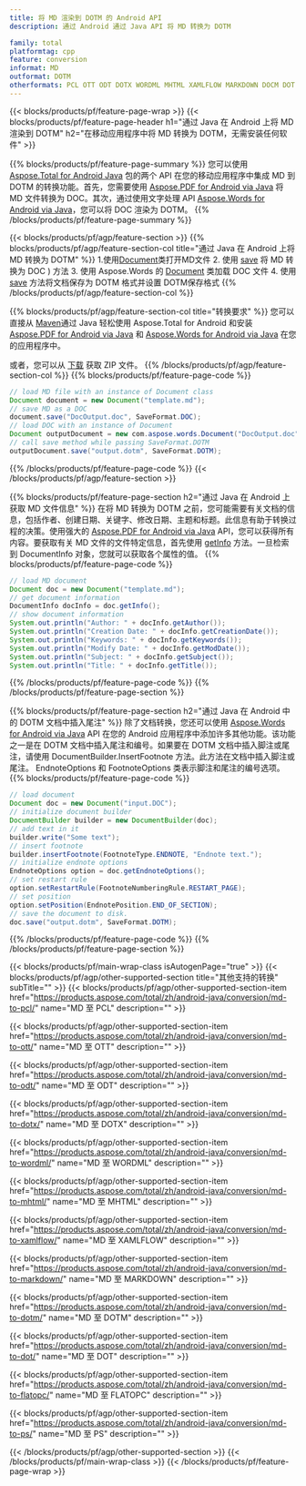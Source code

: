 ```yaml
---
title: 将 MD 渲染到 DOTM 的 Android API
description: 通过 Android 通过 Java API 将 MD 转换为 DOTM

family: total
platformtag: cpp
feature: conversion
informat: MD
outformat: DOTM
otherformats: PCL OTT ODT DOTX WORDML MHTML XAMLFLOW MARKDOWN DOCM DOT FLATOPC PS
---
```

{{< blocks/products/pf/feature-page-wrap >}}
{{< blocks/products/pf/feature-page-header h1="通过 Java 在 Android 上将 MD 渲染到 DOTM" h2="在移动应用程序中将 MD 转换为 DOTM，无需安装任何软件" >}}

{{% blocks/products/pf/feature-page-summary %}}
您可以使用 [Aspose.Total for Android Java](https://products.aspose.com/total/android-java/) 包的两个 API 在您的移动应用程序中集成 MD 到 DOTM 的转换功能。首先，您需要使用 [Aspose.PDF for Android via Java](https://products.aspose.com/pdf/android-java/) 将 MD 文件转换为 DOC。其次，通过使用文字处理 API [Aspose.Words for Android via Java](https://products.aspose.com/words/android-java/)，您可以将 DOC 渲染为 DOTM。 
{{% /blocks/products/pf/feature-page-summary  %}}

{{< blocks/products/pf/agp/feature-section >}}
{{% blocks/products/pf/agp/feature-section-col title="通过 Java 在 Android 上将 MD 转换为 DOTM" %}}
1.使用[Document](https://reference.aspose.com/pdf/java/com.aspose.pdf/Document)类打开MD文件
2. 使用 [save](https://reference.aspose.com/pdf/java/com.aspose.pdf/Document#save-java.lang.String-com.aspose.pdf.SaveOptions-) 将 MD 转换为 DOC ) 方法
3. 使用 Aspose.Words 的 [Document](https://reference.aspose.com/words/java/com.aspose.words/Document) 类加载 DOC 文件
4. 使用 [save](https://reference.aspose.com/words/java/com.aspose.words/Document#save(java.lang.String,int)) 方法将文档保存为 DOTM 格式并设置 DOTM保存格式
{{% /blocks/products/pf/agp/feature-section-col %}}

{{% blocks/products/pf/agp/feature-section-col title="转换要求" %}}
您可以直接从 [Maven](https://releases.aspose.com/total/java/)通过 Java 轻松使用 Aspose.Total for Android 和安装 [Aspose.PDF for Android via Java](https://docs.aspose.com/pdf/androidjava/installation/) 和 [Aspose.Words for Android via Java](https://docs.aspose.com/words/java/install-aspose-words-for-android-via-java/#install-asposewords-for-android-via-java-from-maven-repository) 在您的应用程序中。

或者，您可以从 [下载](https://releases.aspose.com/total/androidjava) 获取 ZIP 文件。
{{% /blocks/products/pf/agp/feature-section-col %}}
{{% blocks/products/pf/feature-page-code %}}

```java
// load MD file with an instance of Document class
Document document = new Document("template.md");
// save MD as a DOC 
document.save("DocOutput.doc", SaveFormat.DOC); 
// load DOC with an instance of Document
Document outputDocument = new com.aspose.words.Document("DocOutput.doc");
// call save method while passing SaveFormat.DOTM
outputDocument.save("output.dotm", SaveFormat.DOTM);   
```


{{% /blocks/products/pf/feature-page-code %}}
{{< /blocks/products/pf/agp/feature-section >}}

{{% blocks/products/pf/feature-page-section  h2="通过 Java 在 Android 上获取 MD 文件信息" %}}
在将 MD 转换为 DOTM 之前，您可能需要有关文档的信息，包括作者、创建日期、关键字、修改日期、主题和标题。此信息有助于转换过程的决策。使用强大的 [Aspose.PDF for Android via Java](https://docs.aspose.com/pdf/androidjava/) API，您可以获得所有内容。要获取有关 MD 文件的文件特定信息，首先使用 [getInfo](https://参考.aspose.com/pdf/java/com.aspose.pdf/Document#getInfo--) 方法。一旦检索到 DocumentInfo 对象，您就可以获取各个属性的值。
{{% blocks/products/pf/feature-page-code %}}

```java
// load MD document
Document doc = new Document("template.md");
// get document information
DocumentInfo docInfo = doc.getInfo();
// show document information
System.out.println("Author: " + docInfo.getAuthor());
System.out.println("Creation Date: " + docInfo.getCreationDate());
System.out.println("Keywords: " + docInfo.getKeywords());
System.out.println("Modify Date: " + docInfo.getModDate());
System.out.println("Subject: " + docInfo.getSubject());
System.out.println("Title: " + docInfo.getTitle());
```

{{% /blocks/products/pf/feature-page-code  %}}
{{% /blocks/products/pf/feature-page-section %}}

{{% blocks/products/pf/feature-page-section  h2="通过 Java 在 Android 中的 DOTM 文档中插入尾注" %}}
除了文档转换，您还可以使用 [Aspose.Words for Android via Java](https://products.aspose.com/words/androidjava/) API 在您的 Android 应用程序中添加许多其他功能。该功能之一是在 DOTM 文档中插入尾注和编号。如果要在 DOTM 文档中插入脚注或尾注，请使用 DocumentBuilder.InsertFootnote 方法。此方法在文档中插入脚注或尾注。 EndnoteOptions 和 FootnoteOptions 类表示脚注和尾注的编号选项。
{{% blocks/products/pf/feature-page-code %}}

```java
// load document
Document doc = new Document("input.DOC");
// initialize document builder
DocumentBuilder builder = new DocumentBuilder(doc);
// add text in it
builder.write("Some text");
// insert footnote
builder.insertFootnote(FootnoteType.ENDNOTE, "Endnote text.");
// initialize endnote options
EndnoteOptions option = doc.getEndnoteOptions();
// set restart rule
option.setRestartRule(FootnoteNumberingRule.RESTART_PAGE);
// set position
option.setPosition(EndnotePosition.END_OF_SECTION);
// save the document to disk.
doc.save("output.dotm", SaveFormat.DOTM);  
```

{{% /blocks/products/pf/feature-page-code  %}}
{{% /blocks/products/pf/feature-page-section %}}

{{< blocks/products/pf/main-wrap-class isAutogenPage="true" >}}
{{< blocks/products/pf/agp/other-supported-section title="其他支持的转换" subTitle="" >}}
{{< blocks/products/pf/agp/other-supported-section-item href="https://products.aspose.com/total/zh/android-java/conversion/md-to-pcl/" name="MD 至 PCL" description="" >}}

{{< blocks/products/pf/agp/other-supported-section-item href="https://products.aspose.com/total/zh/android-java/conversion/md-to-ott/" name="MD 至 OTT" description="" >}}

{{< blocks/products/pf/agp/other-supported-section-item href="https://products.aspose.com/total/zh/android-java/conversion/md-to-odt/" name="MD 至 ODT" description="" >}}

{{< blocks/products/pf/agp/other-supported-section-item href="https://products.aspose.com/total/zh/android-java/conversion/md-to-dotx/" name="MD 至 DOTX" description="" >}}

{{< blocks/products/pf/agp/other-supported-section-item href="https://products.aspose.com/total/zh/android-java/conversion/md-to-wordml/" name="MD 至 WORDML" description="" >}}

{{< blocks/products/pf/agp/other-supported-section-item href="https://products.aspose.com/total/zh/android-java/conversion/md-to-mhtml/" name="MD 至 MHTML" description="" >}}

{{< blocks/products/pf/agp/other-supported-section-item href="https://products.aspose.com/total/zh/android-java/conversion/md-to-xamlflow/" name="MD 至 XAMLFLOW" description="" >}}

{{< blocks/products/pf/agp/other-supported-section-item href="https://products.aspose.com/total/zh/android-java/conversion/md-to-markdown/" name="MD 至 MARKDOWN" description="" >}}

{{< blocks/products/pf/agp/other-supported-section-item href="https://products.aspose.com/total/zh/android-java/conversion/md-to-dotm/" name="MD 至 DOTM" description="" >}}

{{< blocks/products/pf/agp/other-supported-section-item href="https://products.aspose.com/total/zh/android-java/conversion/md-to-dot/" name="MD 至 DOT" description="" >}}

{{< blocks/products/pf/agp/other-supported-section-item href="https://products.aspose.com/total/zh/android-java/conversion/md-to-flatopc/" name="MD 至 FLATOPC" description="" >}}

{{< blocks/products/pf/agp/other-supported-section-item href="https://products.aspose.com/total/zh/android-java/conversion/md-to-ps/" name="MD 至 PS" description="" >}}


{{< /blocks/products/pf/agp/other-supported-section >}}
{{< /blocks/products/pf/main-wrap-class >}}
{{< /blocks/products/pf/feature-page-wrap >}}